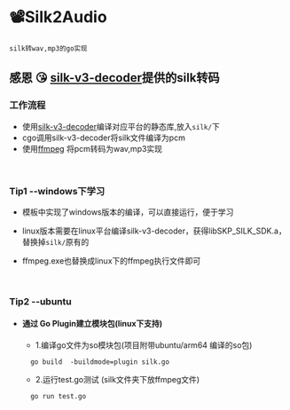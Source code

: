 # 📽Silk2Audio
`silk转wav,mp3的go实现`

 ## 感恩 😘 [silk-v3-decoder](https://github.com/kn007/silk-v3-decoder)提供的silk转码


### 工作流程

- 使用[silk-v3-decoder](https://github.com/kn007/silk-v3-decoder)编译对应平台的静态库,放入`silk/`下
- cgo调用silk-v3-decoder将silk文件编译为pcm
- 使用[ffmpeg](https://github.com/FFmpeg/FFmpeg) 将pcm转码为wav,mp3实现

<br>

### Tip1 --windows下学习

- 模板中实现了windows版本的编译，可以直接运行，便于学习

- linux版本需要在linux平台编译silk-v3-decoder，获得libSKP_SILK_SDK.a，替换掉`silk/`原有的

- ffmpeg.exe也替换成linux下的ffmpeg执行文件即可

<br>

### Tip2 --ubuntu

- #### 通过 Go Plugin建立模块包(linux下支持)

    - 1.编译go文件为so模块包(项目附带ubuntu/arm64 编译的so包)
    ```shell script
      go build  -buildmode=plugin silk.go
    ```
    - 2.运行test.go测试 (silk文件夹下放ffmpeg文件)
    ```shell script
      go run test.go
    ```
    
  